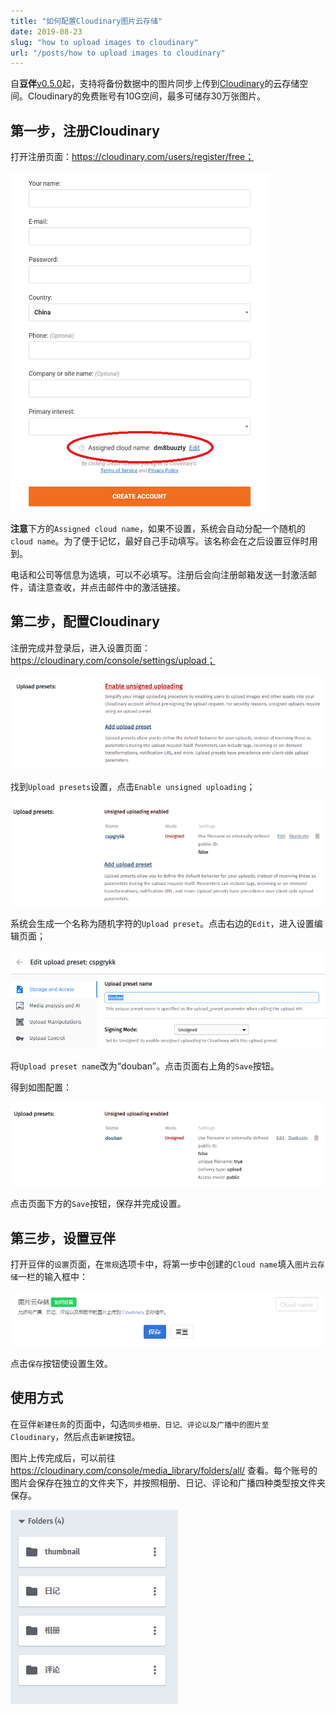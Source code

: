 ```yaml
---
title: "如何配置Cloudinary图片云存储"
date: 2019-08-23
slug: "how to upload images to cloudinary"
url: "/posts/how to upload images to cloudinary"
---
```


自**豆伴**[v0.5.0](https://download.doufen.org/)起，支持将备份数据中的图片同步上传到[Cloudinary](https://cloudinary.com/)的云存储空间。Cloudinary的免费账号有10G空间，最多可储存30万张图片。

## 第一步，注册Cloudinary

打开注册页面：https://cloudinary.com/users/register/free；

![1566547766054](1566547766054.png)

**注意**下方的`Assigned cloud name`，如果不设置，系统会自动分配一个随机的`cloud name`。为了便于记忆，最好自己手动填写。该名称会在之后设置豆伴时用到。

电话和公司等信息为选填，可以不必填写。注册后会向注册邮箱发送一封激活邮件，请注意查收，并点击邮件中的激活链接。

## 第二步，配置Cloudinary

注册完成并登录后，进入设置页面：https://cloudinary.com/console/settings/upload；

![1566549784338](1566549784338.png)

找到`Upload presets`设置，点击`Enable unsigned uploading`；

![1566549899795](1566549899795.png)

系统会生成一个名称为随机字符的`Upload preset`。点击右边的`Edit`，进入设置编辑页面；

![1566550049303](1566550049303.png)

将`Upload preset name`改为“douban”。点击页面右上角的`Save`按钮。

得到如图配置：

![1566550188247](1566550188247.png)

点击页面下方的`Save`按钮，保存并完成设置。

## 第三步，设置豆伴

打开豆伴的`设置`页面，在`常规`选项卡中，将第一步中创建的`Cloud name`填入`图片云存储`一栏的输入框中：

![1566550418608](1566550418608.png)

点击`保存`按钮使设置生效。

## 使用方式

在豆伴`新建任务`的页面中，勾选`同步相册、日记、评论以及广播中的图片至 Cloudinary`，然后点击`新建`按钮。

图片上传完成后，可以前往 https://cloudinary.com/console/media_library/folders/all/ 查看。每个账号的图片会保存在独立的文件夹下，并按照相册、日记、评论和广播四种类型按文件夹保存。

![1566551396131](1566551396131.png)


